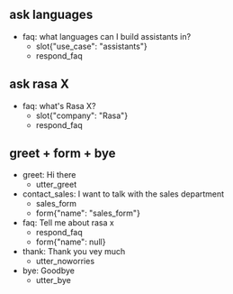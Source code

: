 ## ask languages
* faq: what languages can I build assistants in?   <!-- predicted: faq: what languages can I build [assistants](use_case) in? -->
    - slot{"use_case": "assistants"}
    - respond_faq   <!-- predicted: action_default_ask_affirmation -->


## ask rasa X
* faq: what's Rasa X?   <!-- predicted: faq: what's [Rasa](company) X? -->
    - slot{"company": "Rasa"}
    - respond_faq


## greet + form + bye
* greet: Hi there
    - utter_greet   <!-- predicted: action_default_ask_affirmation -->
* contact_sales: I want to talk with the sales department
    - sales_form
    - form{"name": "sales_form"}
* faq: Tell me about rasa x
    - respond_faq
    - form{"name": null}
* thank: Thank you vey much
    - utter_noworries
* bye: Goodbye
    - utter_bye


